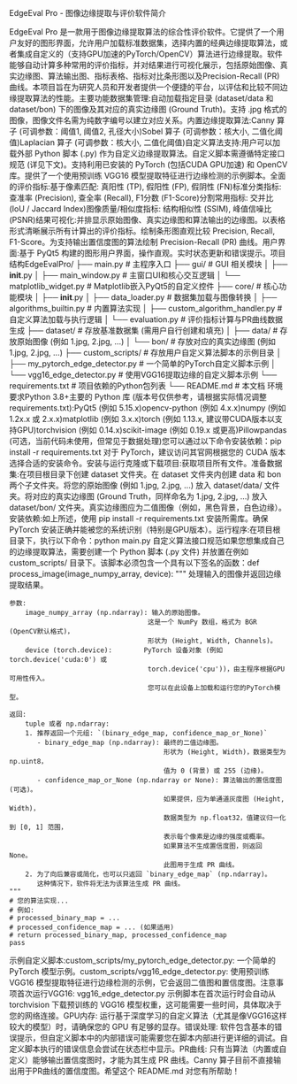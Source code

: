 EdgeEval Pro - 图像边缘提取与评价软件简介

EdgeEval Pro 是一款用于图像边缘提取算法的综合性评价软件。它提供了一个用户友好的图形界面，允许用户加载标准数据集，选择内置的经典边缘提取算法，或者集成自定义的（支持GPU加速的PyTorch/OpenCV）算法进行边缘提取。软件能够自动计算多种常用的评价指标，并对结果进行可视化展示，包括原始图像、真实边缘图、算法输出图、指标表格、指标对比条形图以及Precision-Recall (PR) 曲线。本项目旨在为研究人员和开发者提供一个便捷的平台，以评估和比较不同边缘提取算法的性能。主要功能数据集管理:自动加载指定目录 (dataset/data 和 dataset/bon) 下的图像及其对应的真实边缘图 (Ground Truth)。支持 .jpg 格式的图像，图像文件名需为纯数字编号以建立对应关系。内置边缘提取算法:Canny 算子 (可调参数：阈值1, 阈值2, 孔径大小)Sobel 算子 (可调参数：核大小, 二值化阈值)Laplacian 算子 (可调参数：核大小, 二值化阈值)自定义算法支持:用户可以加载外部 Python 脚本 (.py) 作为自定义边缘提取算法。自定义脚本需遵循特定接口规范 (详见下文)。支持利用已安装的 PyTorch (包括CUDA GPU加速) 和 OpenCV 库。提供了一个使用预训练 VGG16 模型提取特征进行边缘检测的示例脚本。全面的评价指标:基于像素匹配: 真阳性 (TP), 假阳性 (FP), 假阴性 (FN)标准分类指标: 查准率 (Precision), 查全率 (Recall), F1分数 (F1-Score)分割常用指标: 交并比 (IoU / Jaccard Index)图像质量/相似度指标: 结构相似性 (SSIM), 峰值信噪比 (PSNR)结果可视化:并排显示原始图像、真实边缘图和算法输出的边缘图。以表格形式清晰展示所有计算出的评价指标。绘制条形图直观比较 Precision, Recall, F1-Score。为支持输出置信度图的算法绘制 Precision-Recall (PR) 曲线。用户界面:基于 PyQt5 构建的图形用户界面，操作直观。实时状态更新和错误提示。项目结构EdgeEvalPro/
├── main.py                     # 主程序入口
├── gui/                        # GUI 相关模块
│   ├── __init__.py
│   ├── main_window.py          # 主窗口UI和核心交互逻辑
│   └── matplotlib_widget.py    # Matplotlib嵌入PyQt5的自定义控件
├── core/                       # 核心功能模块
│   ├── __init__.py
│   ├── data_loader.py          # 数据集加载与图像转换
│   ├── algorithms_builtin.py   # 内置算法实现
│   ├── custom_algorithm_handler.py # 自定义算法加载与执行逻辑
│   └── evaluation.py           # 评价指标计算与PR曲线数据生成
├── dataset/                    # 存放基准数据集 (需用户自行创建和填充)
│   ├── data/                   # 存放原始图像 (例如 1.jpg, 2.jpg, ...)
│   └── bon/                    # 存放对应的真实边缘图 (例如 1.jpg, 2.jpg, ...)
├── custom_scripts/             # 存放用户自定义算法脚本的示例目录
│   ├── my_pytorch_edge_detector.py # 一个简单的PyTorch自定义脚本示例
│   └── vgg16_edge_detector.py      # 使用VGG16提取边缘的自定义脚本示例
└── requirements.txt            # 项目依赖的Python包列表
└── README.md                   # 本文档
环境要求Python 3.8+主要的 Python 库 (版本号仅供参考，请根据实际情况调整 requirements.txt):PyQt5 (例如 5.15.x)opencv-python (例如 4.x.x)numpy (例如 1.2x.x 或 2.x.x)matplotlib (例如 3.x.x)torch (例如 1.13.x, 建议带CUDA版本以支持GPU)torchvision (例如 0.14.x)scikit-image (例如 0.19.x 或更高)Pillowpandas (可选，当前代码未使用，但常见于数据处理)您可以通过以下命令安装依赖：pip install -r requirements.txt
对于 PyTorch，建议访问其官网根据您的 CUDA 版本选择合适的安装命令。安装与运行克隆或下载项目:获取项目所有文件。准备数据集:在项目根目录下创建 dataset 文件夹。在 dataset 文件夹内创建 data 和 bon 两个子文件夹。将您的原始图像 (例如 1.jpg, 2.jpg, ...) 放入 dataset/data/ 文件夹。将对应的真实边缘图 (Ground Truth，同样命名为 1.jpg, 2.jpg, ...) 放入 dataset/bon/ 文件夹。真实边缘图应为二值图像（例如，黑色背景，白色边缘）。安装依赖:如上所述，使用 pip install -r requirements.txt 安装所需库。确保 PyTorch 安装正确并能被您的系统识别（特别是GPU版本）。运行程序:在项目根目录下，执行以下命令：python main.py
自定义算法接口规范如果您想集成自己的边缘提取算法，需要创建一个 Python 脚本 (.py 文件) 并放置在例如 custom_scripts/ 目录下。该脚本必须包含一个具有以下签名的函数：def process_image(image_numpy_array, device):
    """
    处理输入的图像并返回边缘提取结果。

    参数:
        image_numpy_array (np.ndarray): 输入的原始图像。
                                       这是一个 NumPy 数组，格式为 BGR (OpenCV默认格式)，
                                       形状为 (Height, Width, Channels)。
        device (torch.device):        PyTorch 设备对象 (例如 torch.device('cuda:0') 或
                                       torch.device('cpu'))，由主程序根据GPU可用性传入。
                                       您可以在此设备上加载和运行您的PyTorch模型。

    返回:
        tuple 或者 np.ndarray:
        1. 推荐返回一个元组: `(binary_edge_map, confidence_map_or_None)`
           - binary_edge_map (np.ndarray): 最终的二值边缘图。
                                           形状为 (Height, Width)，数据类型为 np.uint8，
                                           值为 0 (背景) 或 255 (边缘)。
           - confidence_map_or_None (np.ndarray or None): 算法输出的置信度图 (可选)。
                                           如果提供，应为单通道灰度图 (Height, Width)，
                                           数据类型为 np.float32，值建议归一化到 [0, 1] 范围，
                                           表示每个像素是边缘的强度或概率。
                                           如果算法不生成置信度图，则返回 None。
                                           此图用于生成 PR 曲线。
        2. 为了向后兼容或简化，也可以只返回 `binary_edge_map` (np.ndarray)。
           这种情况下，软件将无法为该算法生成 PR 曲线。
    """
    # 您的算法实现...
    # 例如:
    # processed_binary_map = ...
    # processed_confidence_map = ... (如果适用)
    # return processed_binary_map, processed_confidence_map
    pass
示例自定义脚本:custom_scripts/my_pytorch_edge_detector.py: 一个简单的 PyTorch 模型示例。custom_scripts/vgg16_edge_detector.py: 使用预训练 VGG16 模型提取特征进行边缘检测的示例，它会返回二值图和置信度图。注意事项首次运行VGG16: vgg16_edge_detector.py 示例脚本在首次运行时会自动从 torchvision 下载预训练的 VGG16 模型权重，这可能需要一些时间，具体取决于您的网络连接。GPU内存: 运行基于深度学习的自定义算法（尤其是像VGG16这样较大的模型）时，请确保您的 GPU 有足够的显存。错误处理: 软件包含基本的错误提示，但自定义脚本中的内部错误可能需要您在脚本内部进行更详细的调试。自定义脚本执行的错误信息会尝试在状态栏中显示。PR曲线: 只有当算法（内置或自定义）能够输出置信度图时，才能为其生成 PR 曲线。Canny 算子目前不直接输出用于PR曲线的置信度图。希望这个 README.md 对您有所帮助！